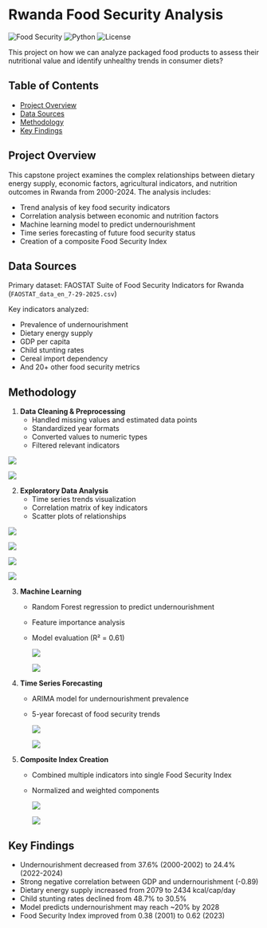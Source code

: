 # Rwanda Food Security Analysis

![Food Security](https://img.shields.io/badge/Focus-Food_Security-brightgreen)
![Python](https://img.shields.io/badge/Python-3.9%2B-blue)
![License](https://img.shields.io/badge/License-MIT-orange)

This project on how we can analyze packaged food products to assess their nutritional value and identify unhealthy trends in consumer diets?
## Table of Contents
- [Project Overview](#project-overview)
- [Data Sources](#data-sources)
- [Methodology](#methodology)
- [Key Findings](#key-findings)


## Project Overview

This capstone project examines the complex relationships between dietary energy supply, economic factors, agricultural indicators, and nutrition outcomes in Rwanda from 2000-2024. The analysis includes:

- Trend analysis of key food security indicators
- Correlation analysis between economic and nutrition factors
- Machine learning model to predict undernourishment
- Time series forecasting of future food security status
- Creation of a composite Food Security Index

## Data Sources

Primary dataset: FAOSTAT Suite of Food Security Indicators for Rwanda (`FAOSTAT_data_en_7-29-2025.csv`)

Key indicators analyzed:
- Prevalence of undernourishment
- Dietary energy supply
- GDP per capita
- Child stunting rates
- Cereal import dependency
- And 20+ other food security metrics

## Methodology

1. **Data Cleaning & Preprocessing**
   - Handled missing values and estimated data points
   - Standardized year formats
   - Converted values to numeric types
   - Filtered relevant indicators

![](./data%20loading.PNG)

![](./cleaning.PNG)


2. **Exploratory Data Analysis**
   - Time series trends visualization
   - Correlation matrix of key indicators
   - Scatter plots of relationships

![](./eda0.PNG)

![](./eda1.PNG)

![](./relatonship.PNG)

![](./relation1.PNG)

3. **Machine Learning**
   - Random Forest regression to predict undernourishment
   - Feature importance analysis
   - Model evaluation (R² = 0.61)

     ![](./ML.PNG)

     ![](./ML1.PNG)


4. **Time Series Forecasting**
   - ARIMA model for undernourishment prevalence
   - 5-year forecast of food security trends
  
      ![](./TS.PNG)

     ![](./TS1.PNG)

5. **Composite Index Creation**
   - Combined multiple indicators into single Food Security Index
   - Normalized and weighted components
  
      ![](./INOVATION.PNG)

     ![](./INOVATION1.PNG)

## Key Findings

- Undernourishment decreased from 37.6% (2000-2002) to 24.4% (2022-2024)
- Strong negative correlation between GDP and undernourishment (-0.89)
- Dietary energy supply increased from 2079 to 2434 kcal/cap/day
- Child stunting rates declined from 48.7% to 30.5%
- Model predicts undernourishment may reach ~20% by 2028
- Food Security Index improved from 0.38 (2001) to 0.62 (2023)


